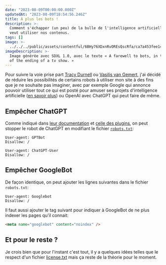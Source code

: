 ```yaml
---
date: "2023-08-09T00:00:00.000Z"
updatedAt: "2023-08-09T18:54:56.246Z"
title: À plus les bots !
description: >-
  Comment s'échapper (un peu) de la bulle de l'intelligence artificielle qui
  veut utiliser nos contenus.
tags: []
image: >-
  ../../../public/assets/contentful/6BHy76XDxnRvOREsQscRfa/ca7a453fee14495445074e388ddf0716/53610_A_farewell_to_bots__in_the_style_of_the_ending_of__xl-1024-v1-0.png
imageDescription: >-
  Image générée avec SDXL 1.0, avec le texte « A farewell to bots, in the style
  of the ending of a tv show. »
---
```


Pour suivre la voie prise part [Tracy Durnell](https://tracydurnell.com/2023/07/11/pulling-my-site-from-google-over-ai-training/) ou [Vasilis van Gemert](https://vasilis.nl/nerd/how-to-disagree-with-googles-privacy-policy/), j'ai décidé de réduire les possibilités de certains robots à utiliser mon site à des fins que je ne souhaite pas imaginer, avec par exemple Google qui annonce pouvoir utiliser tout ce qui est posté pour amuser ses projets d'intelligence artificielle ([en savoir plus](https://gizmodo.com/google-says-itll-scrape-everything-you-post-online-for-1850601486)) ou OpenAI avec ChatGPT qui peut faire de même.

## Empêcher ChatGPT

Comme indiqué dans [leur documentation](https://platform.openai.com/docs/gptbot) et [celle des plugins](https://platform.openai.com/docs/plugins/bot), on peut stopper le robot de ChatGPT en modifiant le fichier [`robots.txt`](https://www.robotstxt.org/):

```
User-agent: GPTBot
Disallow: /

User-agent: ChatGPT-User
Disallow: /
```

## Empêcher GoogleBot

De façon identique, on peut ajouter les lignes suivantes dans le fichier `robots.txt`:

```
User-agent: Googlebot
Disallow: /
```

Il faut aussi ajouter le tag suivant pour indiquer à GoogleBot de ne plus indexer les pages qu'il connait:

```html
<meta name="googlebot" content="noindex" />
```

## Et pour le reste ?

Je crois bien que pour l'instant c'est tout, il y a quelques idées telles que le respect d'un fichier [license.txt](https://werd.io/2023/licensing-site-content-using-a-text-file) mais ça reste de la théorie pour le moment.

